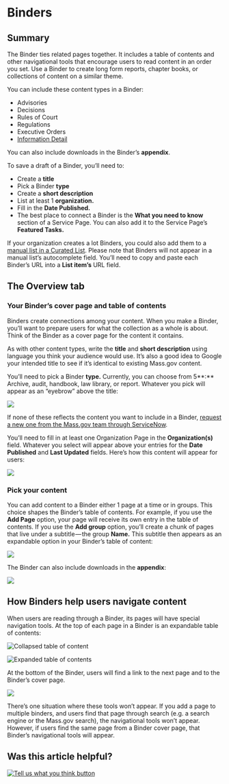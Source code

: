# Binders

## Summary

The Binder ties related pages together. It includes a table of contents and other navigational tools that encourage users to read content in an order you set. Use a Binder to create long form reports, chapter books, or collections of content on a similar theme.

You can include these content types in a Binder:

* Advisories
* Decisions
* Rules of Court
* Regulations
* Executive Orders
* [Information Detail](information-details.md)

You can also include downloads in the Binder’s **appendix**.

To save a draft of a Binder, you’ll need to:

* Create a **title**
* Pick a Binder **type**
* Create a **short description**
* List at least 1 **organization.**
* Fill in the **Date Published.**
* The best place to connect a Binder is the **What you need to know** section of a Service Page. You can also add it to the Service Page’s **Featured Tasks.**

If your organization creates a lot Binders, you could also add them to a [manual list in a Curated List](curated-lists/). Please note that Binders will not appear in a manual list’s autocomplete field. You’ll need to copy and paste each Binder’s URL into a **List item’s** URL field.

## The Overview tab

### Your Binder’s cover page and table of contents

Binders create connections among your content. When you make a Binder, you’ll want to prepare users for what the collection as a whole is about. Think of the Binder as a cover page for the content it contains.

As with other content types, write the **title** and **short description** using language you think your audience would use. It’s also a good idea to Google your intended title to see if it’s identical to existing Mass.gov content.

You’ll need to pick a Binder **type.** Currently, you can choose from 5**:** Archive, audit, handbook, law library, or report. Whatever you pick will appear as an “eyebrow” above the title:

![](https://cdn-images-1.medium.com/max/800/0*fiChzuibYyJ-ugW8.)

If none of these reflects the content you want to include in a Binder, [request a new one from the Mass.gov team through ServiceNow](https://massgov.service-now.com/sp?id=sc_cat_item&sys_id=0bb8e784dbec0700f132fb37bf9619fe).

You’ll need to fill in at least one Organization Page in the **Organization\(s\)** field. Whatever you select will appear above your entries for the **Date Published** and **Last Updated** fields. Here’s how this content will appear for users:

![](https://cdn-images-1.medium.com/max/800/0*QX9OZ0eb_DqvRKrW.)

### Pick your content

You can add content to a Binder either 1 page at a time or in groups. This choice shapes the Binder’s table of contents. For example, if you use the **Add Page** option, your page will receive its own entry in the table of contents. If you use the **Add group** option, you’ll create a chunk of pages that live under a subtitle — the group **Name.** This subtitle then appears as an expandable option in your Binder’s table of content:

![](https://cdn-images-1.medium.com/max/800/0*kPabLZSXNO1SjQO-.)

The Binder can also include downloads in the **appendix**:

![](https://cdn-images-1.medium.com/max/800/0*7cw7QgZeCuLHpO2m.)

## How Binders help users navigate content

When users are reading through a Binder, its pages will have special navigation tools. At the top of each page in a Binder is an expandable table of contents:

![Collapsed table of content](https://cdn-images-1.medium.com/max/800/0*UXau3LmthRqPzA2b.)

![Expanded table of contents](https://cdn-images-1.medium.com/max/800/0*7RWo4uFSQ8an7UVE.)

At the bottom of the Binder, users will find a link to the next page and to the Binder’s cover page.

![](https://cdn-images-1.medium.com/max/800/0*aksxZ9rdzrKmGte-.)

There’s one situation where these tools won’t appear. If you add a page to multiple binders, and users find that page through search \(e.g. a search engine or the Mass.gov search\), the navigational tools won’t appear. However, if users find the same page from a Binder cover page, that Binder’s navigational tools will appear.

## Was this article helpful?

[![Tell us what you think button](https://blobscdn.gitbook.com/v0/b/gitbook-28427.appspot.com/o/assets%2F-LJ04qJGAHkvdE13BfdG%2F-LSz77NBAwnSNpMPT3df%2F-LSz7xSmyKXltd4avaCt%2FKB%20survey%20button%20POC%202.png?alt=media&token=8d071cab-8b95-48a3-a332-13e3fc8d9f96)](https://massgov.formstack.com/forms/mass_gov_knowledge_base_feedback?article=binders)

